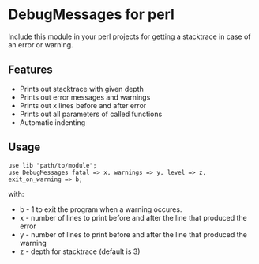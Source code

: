 DebugMessages for perl
======================

Include this module in your perl projects for getting a stacktrace in case of an error or warning.



Features
---------

* Prints out stacktrace with given depth
* Prints out error messages and warnings
* Prints out x lines before and after error
* Prints out all parameters of called functions
* Automatic indenting


Usage
------

    use lib "path/to/module";
    use DebugMessages fatal => x, warnings => y, level => z, exit_on_warning => b;

with:

* b - 1 to exit the program when a warning occures.
* x - number of lines to print before and after the line that produced the error
* y - number of lines to print before and after the line that produced the warning
* z - depth for stacktrace (default is 3)
